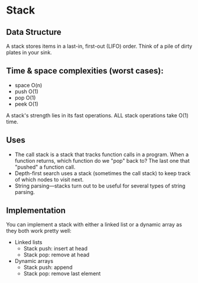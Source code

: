 # Stack

## Data Structure

A stack stores items in a last-in, first-out (LIFO) order. Think of a pile of dirty plates in your sink.

## Time & space complexities (worst cases):

- space O(n)
- push O(1)
- pop O(1)
- peek O(1)

A stack's strength lies in its fast operations. ALL stack operations take O(1) time.

## Uses

- The call stack is a stack that tracks function calls in a program. When a function returns, which function do we "pop" back to? The last one that "pushed" a function call.
- Depth-first search uses a stack (sometimes the call stack) to keep track of which nodes to visit next.
- String parsing—stacks turn out to be useful for several types of string parsing.

## Implementation

You can implement a stack with either a linked list or a dynamic array as they both work pretty well:

- Linked lists
  - Stack push: insert at head
  - Stack pop: remove at head
- Dynamic arrays
  - Stack push: append
  - Stack pop: remove last element

